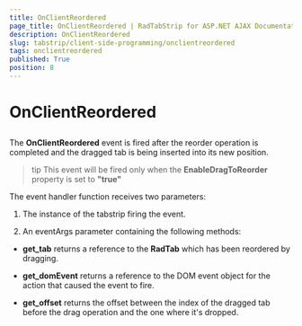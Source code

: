 ```yaml
---
title: OnClientReordered
page_title: OnClientReordered | RadTabStrip for ASP.NET AJAX Documentation
description: OnClientReordered
slug: tabstrip/client-side-programming/onclientreordered
tags: onclientreordered
published: True
position: 8
---
```


# OnClientReordered



## 

The **OnClientReordered** event is fired after the reorder operation is completed and the dragged tab is being inserted into its new position.

>tip This event will be fired only when the **EnableDragToReorder** property is set to **"true"** 
>


The event handler function receives two parameters:

1. The instance of the tabstrip firing the event.

1. An eventArgs parameter containing the following methods:

* **get_tab** returns a reference to the **RadTab** which has been reordered by dragging.

* **get_domEvent** returns a reference to the DOM event object for the action that caused the event to fire.

* **get_offset** returns the offset between the index of the dragged tab before the drag operation and the one where it's dropped.
